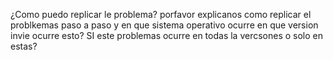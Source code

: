 ¿Como puedo replicar le problema?
porfavor explicanos como replicar el problkemas paso a paso y en que sistema operativo ocurre
en que version invie ocurre esto?
SI este problemas ocurre en todas la vercsones o solo en estas?
